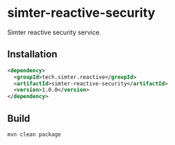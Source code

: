 # simter-reactive-security

Simter reactive security service.

## Installation

```xml
<dependency>
  <groupId>tech.simter.reactive</groupId>
  <artifactId>simter-reactive-security</artifactId>
  <version>1.0.0</version>
</dependency>
```

## Build

```bash
mvn clean package
```